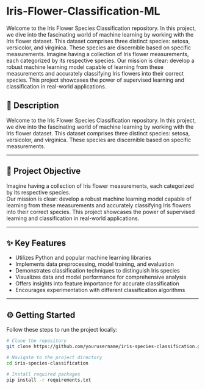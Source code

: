 # Iris-Flower-Classification-ML
Welcome to the Iris Flower Species Classification repository. In this project, we dive into the fascinating world of machine learning by working with the Iris flower dataset. This dataset comprises three distinct species: setosa, versicolor, and virginica. These species are discernible based on specific measurements.
Imagine having a collection of Iris flower measurements, each categorized by its respective species. Our mission is clear: develop a robust machine learning model capable of learning from these measurements and accurately classifying Iris flowers into their correct species. This project showcases the power of supervised learning and classification in real-world applications.




## 📄 Description

Welcome to the Iris Flower Species Classification repository. In this project, we dive into the fascinating world of machine learning by working with the Iris flower dataset. This dataset comprises three distinct species: setosa, versicolor, and virginica. These species are discernible based on specific measurements.

---

## 🎯 Project Objective

Imagine having a collection of Iris flower measurements, each categorized by its respective species.  
Our mission is clear: develop a robust machine learning model capable of learning from these measurements and accurately classifying Iris flowers into their correct species. This project showcases the power of supervised learning and classification in real-world applications.

---

## ✨ Key Features

- Utilizes Python and popular machine learning libraries  
- Implements data preprocessing, model training, and evaluation  
- Demonstrates classification techniques to distinguish Iris species  
- Visualizes data and model performance for comprehensive analysis  
- Offers insights into feature importance for accurate classification  
- Encourages experimentation with different classification algorithms  

---

## ⚙️ Getting Started

Follow these steps to run the project locally:

```bash
# Clone the repository
git clone https://github.com/yourusername/iris-species-classification.git

# Navigate to the project directory
cd iris-species-classification

# Install required packages
pip install -r requirements.txt

